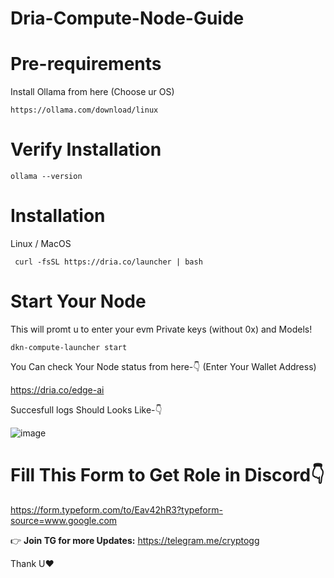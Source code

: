 # **Dria-Compute-Node-Guide**

# Pre-requirements

Install Ollama from here (Choose ur OS)

```
https://ollama.com/download/linux
```

# Verify Installation

```
ollama --version
```

# Installation
Linux / MacOS

```
 curl -fsSL https://dria.co/launcher | bash 
```

# Start Your Node

This will promt u to enter your evm Private keys (without 0x) and Models!

```
dkn-compute-launcher start
```

You Can check Your Node status from here-👇 (Enter Your Wallet Address)

https://dria.co/edge-ai

Succesfull logs Should Looks Like-👇

![image](https://github.com/user-attachments/assets/6b96a558-416c-4267-ac6e-4e2a3b202e9c)

# Fill This Form to Get Role in Discord👇

https://form.typeform.com/to/Eav42hR3?typeform-source=www.google.com


👉 **Join TG for more Updates:** https://telegram.me/cryptogg

Thank U❤️



